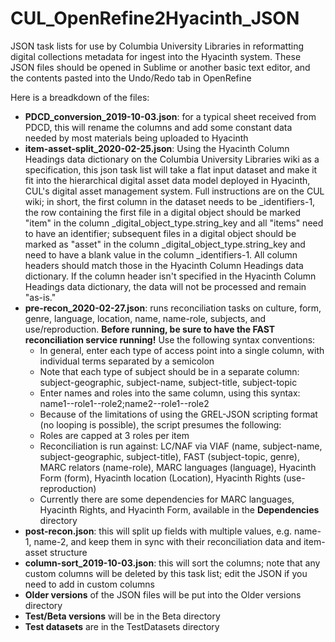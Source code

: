 # CUL_OpenRefine2Hyacinth_JSON
JSON task lists for use by Columbia University Libraries in reformatting digital collections metadata for ingest into the Hyacinth system.
These JSON files should be opened in Sublime or another basic text editor, and the contents pasted into the Undo/Redo tab in OpenRefine

Here is a breadkdown of the files:
- **PDCD_conversion_2019-10-03.json**: for a typical sheet received from PDCD, this will rename the columns and add some constant data needed by most materials being uploaded to Hyacinth
- **item-asset-split_2020-02-25.json**: Using the Hyacinth Column Headings data dictionary on the Columbia University Libraries wiki as a specification, this json task list will take a flat input dataset and make it fit into the hierarchical digital asset data model deployed in Hyacinth, CUL's digital asset management system.  Full instructions are on the CUL wiki; in short, the first column in the dataset needs to be \_identifiers-1, the row containing the first file in a digital object should be marked "item" in the column \_digital_object_type.string_key and all "items" need to have an identifier; subsequent files in a digital object should be marked as "asset" in the column \_digital_object_type.string_key and need to have a blank value in the column \_identifiers-1.  All column headers should match those in the Hyacinth Column Headings data dictionary.  If the column header isn't specified in the Hyacinth Column Headings data dictionary, the data will not be processed and remain "as-is."
- **pre-recon_2020-02-27.json**: runs reconciliation tasks on culture, form, genre, language, location, name, name-role, subjects, and use/reproduction. **Before running, be sure to have the FAST reconciliation service running!** Use the following syntax conventions: 
  - In general, enter each type of access point into a single column, with individual terms separated by a semicolon
  - Note that each type of subject should be in a separate column: subject-geographic, subject-name, subject-title, subject-topic
  - Enter names and roles into the same column, using this syntax: name1--role1--role2;name2--role1--role2
  - Because of the limitations of using the GREL-JSON scripting format (no looping is possible), the script presumes the following:
  - Roles are capped at 3 roles per item
  - Reconciliation is run against: LC/NAF via VIAF (name, subject-name, subject-geographic, subject-title), FAST (subject-topic, genre), MARC relators (name-role), MARC languages (language), Hyacinth Form (form), Hyacinth location (Location), Hyacinth Rights (use-reproduction)
  - Currently there are some dependencies for MARC languages, Hyacinth Rights, and Hyacinth Form, available in the **Dependencies** directory
- **post-recon.json**: this will split up fields with multiple values, e.g. name-1, name-2, and keep them in sync with their reconciliation data and item-asset structure
- **column-sort_2019-10-03.json**: this will sort the columns; note that any custom columns will be deleted by this task list; edit the JSON if you need to add in custom columns
- **Older versions** of the JSON files will be put into the Older versions directory
- **Test/Beta versions** will be in the Beta directory
- **Test datasets** are in the TestDatasets directory


